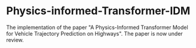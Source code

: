 # Physics-informed-Transformer-IDM
The implementation of the paper "A Physics-Informed Transformer Model for Vehicle Trajectory Prediction on Highways". The paper is now under review.
